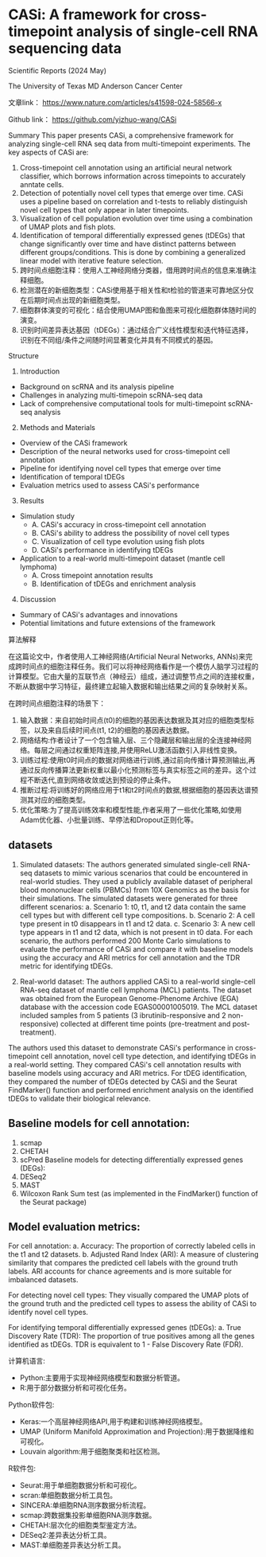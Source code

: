 
# CASi: A framework for cross-timepoint analysis of single-cell RNA sequencing data 
Scientific Reports (2024 May)

The University of Texas MD Anderson Cancer Center 

文章link：
https://www.nature.com/articles/s41598-024-58566-x 


Github link：
https://github.com/yizhuo-wang/CASi 

Summary
This paper presents CASi, a comprehensive framework for analyzing single-cell RNA seq data from multi-timepoint experiments.
The key aspects of CASi are:
1. Cross-timepoint cell annotation using an artificial neural network classifier, which borrows information across timepoints to accurately anntate cells. 
2. Detection of potentially novel cell types that emerge over time. CASi uses a pipeline based on correlation and t-tests to reliably distinguish novel cell types that only appear in later timepoints.
3. Visualization of cell population evolution over time using a combination of UMAP plots and fish plots.
4. Identification of temporal differentially expressed genes (tDEGs) that change significantly over time and have distinct patterns between different groups/conditions. This is done by combining a generalized linear model with iterative feature selection.
1. 跨时间点细胞注释：使用人工神经网络分类器，借用跨时间点的信息来准确注释细胞。
2. 检测潜在的新细胞类型：CASi使用基于相关性和t检验的管道来可靠地区分仅在后期时间点出现的新细胞类型。
3. 细胞群体演变的可视化：结合使用UMAP图和鱼图来可视化细胞群体随时间的演变。
4. 识别时间差异表达基因（tDEGs）：通过结合广义线性模型和迭代特征选择，识别在不同组/条件之间随时间显著变化并具有不同模式的基因。

Structure
1. Introduction
- Background on scRNA and its analysis pipeline
- Challenges in analyzing multi-timepoin scRNA-seq data
- Lack of comprehensive computational tools for multi-timepoint scRNA-seq analysis
2. Methods and Materials
- Overview of the CASi framework
- Description of the neural networks used for cross-timepoint cell annotation
- Pipeline for identifying novel cell types that emerge over time
- Identification of temporal tDEGs
- Evaluation metrics used to assess CASi's performance
3. Results
- Simulation study
    - A. CASi's accuracy in cross-timepoint cell annotation
    - B. CASi's ability to address the possibility of novel cell types
    - C. Visualization of cell type evolution using fish plots
    - D. CASi's performance in identifying tDEGs
- Application to a real-world multi-timepoint dataset (mantle cell lymphoma)
    - A. Cross timepoint annotation results
    - B. Identification of tDEGs and enrichment analysis
4. Discussion
- Summary of CASi's advantages and innovations
- Potential limitations and future extensions of the framework

算法解释

在这篇论文中，作者使用人工神经网络(Artificial Neural Networks, ANNs)来完成跨时间点的细胞注释任务。我们可以将神经网络看作是一个模仿人脑学习过程的计算模型。它由大量的互联节点（神经云）组成，通过调整节点之间的连接权重，不断从数据中学习特征，最终建立起输入数据和输出结果之间的复杂映射关系。

在跨时间点细胞注释的场景下：
1. 输入数据：来自初始时间点(t0)的细胞的基因表达数据及其对应的细胞类型标签，以及来自后续时间点(t1, t2)的细胞的基因表达数据。
2. 网络结构:作者设计了一个包含输入层、三个隐藏层和输出层的全连接神经网络。每层之间通过权重矩阵连接,并使用ReLU激活函数引入非线性变换。
3. 训练过程:使用t0时间点的数据对网络进行训练,通过前向传播计算预测输出,再通过反向传播算法更新权重以最小化预测标签与真实标签之间的差异。这个过程不断迭代,直到网络收敛或达到预设的停止条件。
4. 推断过程:将训练好的网络应用于t1和t2时间点的数据,根据细胞的基因表达谱预测其对应的细胞类型。
5. 优化策略:为了提高训练效率和模型性能,作者采用了一些优化策略,如使用Adam优化器、小批量训练、早停法和Dropout正则化等。

## datasets
1. Simulated datasets:
The authors generated simulated single-cell RNA-seq datasets to mimic various scenarios that could be encountered in real-world studies. They used a publicly available dataset of peripheral blood mononuclear cells (PBMCs) from 10X Genomics as the basis for their simulations. The simulated datasets were generated for three different scenarios:
a. Scenario 1: t0, t1, and t2 data contain the same cell types but with different cell type compositions.
b. Scenario 2: A cell type present in t0 disappears in t1 and t2 data.
c. Scenario 3: A new cell type appears in t1 and t2 data, which is not present in t0 data.
For each scenario, the authors performed 200 Monte Carlo simulations to evaluate the performance of CASi and compare it with baseline models using the accuracy and ARI metrics for cell annotation and the TDR metric for identifying tDEGs.

2. Real-world dataset:
The authors applied CASi to a real-world single-cell RNA-seq dataset of mantle cell lymphoma (MCL) patients. The dataset was obtained from the European Genome-Phenome Archive (EGA) database with the accession code EGAS00001005019. The MCL dataset included samples from 5 patients (3 ibrutinib-responsive and 2 non-responsive) collected at different time points (pre-treatment and post-treatment).

The authors used this dataset to demonstrate CASi's performance in cross-timepoint cell annotation, novel cell type detection, and identifying tDEGs in a real-world setting. They compared CASi's cell annotation results with baseline models using accuracy and ARI metrics. For tDEG identification, they compared the number of tDEGs detected by CASi and the Seurat FindMarker() function and performed enrichment analysis on the identified tDEGs to validate their biological relevance.

## Baseline models for cell annotation:
1. scmap
2. CHETAH
3. scPred
Baseline models for detecting differentially expressed genes (DEGs):
1. DESeq2
2. MAST
3. Wilcoxon Rank Sum test (as implemented in the FindMarker() function of the Seurat package)

## Model evaluation metrics:

For cell annotation:
a. Accuracy: The proportion of correctly labeled cells in the t1 and t2 datasets.
b. Adjusted Rand Index (ARI): A measure of clustering similarity that compares the predicted cell labels with the ground truth labels. ARI accounts for chance agreements and is more suitable for imbalanced datasets.

For detecting novel cell types:
They visually compared the UMAP plots of the ground truth and the predicted cell types to assess the ability of CASi to identify novel cell types.

For identifying temporal differentially expressed genes (tDEGs):
a. True Discovery Rate (TDR): The proportion of true positives among all the genes identified as tDEGs. TDR is equivalent to 1 - False Discovery Rate (FDR).



计算机语言:
- Python:主要用于实现神经网络模型和数据分析管道。
- R:用于部分数据分析和可视化任务。

Python软件包:
- Keras:一个高层神经网络API,用于构建和训练神经网络模型。
- UMAP (Uniform Manifold Approximation and Projection):用于数据降维和可视化。
- Louvain algorithm:用于细胞聚类和社区检测。

R软件包:
- Seurat:用于单细胞数据分析和可视化。
- scran:单细胞数据分析工具包。
- SINCERA:单细胞RNA测序数据分析流程。
- scmap:跨数据集投影单细胞RNA测序数据。
- CHETAH:层次化的细胞类型鉴定方法。
- DESeq2:差异表达分析工具。
- MAST:单细胞差异表达分析工具。

